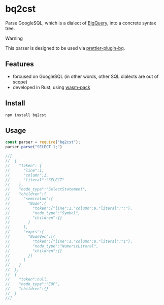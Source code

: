 # bq2cst

Parse GoogleSQL, which is a dialect of [BigQuery](https://cloud.google.com/bigquery), into a concrete syntax tree.

> [!WARNING]
> This parser is designed to be used via [prettier-plugin-bq](https://github.com/kitta65/prettier-plugin-bq).

## Features

- forcused on GoogleSQL (in other words, other SQL dialects are out of scope)
- developed in Rust, using [wasm-pack](https://github.com/rustwasm/wasm-pack)

## Install

```shell
npm install bq2cst
```

## Usage

```javascript
const parser = require("bq2cst");
parser.parse("SELECT 1;")

//[
//  {
//    "token": {
//      "line":1,
//      "column":1,
//      "literal":"SELECT"
//    },
//    "node_type":"SelectStatement",
//    "children":{
//      "semicolon":{
//        "Node":{
//          "token":{"line":1,"column":9,"literal":";"},
//          "node_type":"Symbol",
//          "children":{}
//        }
//      },
//      "exprs":{
//        "NodeVec":[{
//          "token":{"line":1,"column":8,"literal":"1"},
//          "node_type":"NumericLiteral",
//          "children":{}
//        }]
//      }
//    }
//  },
//  {
//    "token":null,
//    "node_type":"EOF",
//    "children":{}
//  }
//]
```
